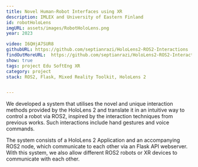```yaml
---
title: Novel Human-Robot Interfaces using XR
description: IMLEX and University of Eastern Finland
id: robotHoloLens
imgURL: assets/images/RobotHoloLens.png
year: 2023

video: I6QHjA7SUR8
githubURL: https://github.com/septianrazi/HoloLens2-ROS2-Interactions
findOutMoreURL:  https://github.com/septianrazi/HoloLens2-ROS2-Interactions
show: true
tags: project Edu SoftEng XR
category: project
stack: ROS2, Flask, Mixed Reality Toolkit, HoloLens 2


--- 
```

We developed a system that utilises the novel and unique interaction methods provided by the HoloLens 2 and translate it in an intuitive way to control a robot via ROS2, inspired by the interaction techniques from previous works. Such interactions include hand gestures and voice commands.

The system consists of a HoloLens 2 Application and an accompanying ROS2 node, which communicate to each other via an Flask API webserver. With this system, we also allow different ROS2 robots or XR devices to communicate with each other.

